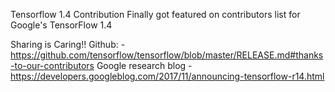 Tensorflow 1.4 Contribution
Finally got featured on contributors list for Google's TensorFlow 1.4

Sharing is Caring!!
Github: - https://github.com/tensorflow/tensorflow/blob/master/RELEASE.md#thanks-to-our-contributors
Google research blog - https://developers.googleblog.com/2017/11/announcing-tensorflow-r14.html
